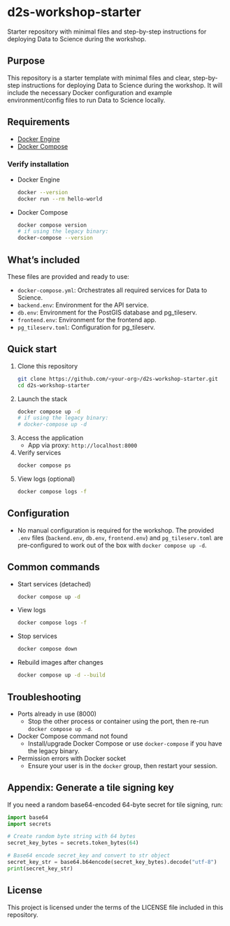 # d2s-workshop-starter

Starter repository with minimal files and step-by-step instructions for deploying Data to Science during the workshop.

## Purpose

This repository is a starter template with minimal files and clear, step-by-step
instructions for deploying Data to Science during the workshop. It will include
the necessary Docker configuration and example environment/config files to run
Data to Science locally.

## Requirements

- [Docker Engine](https://docs.docker.com/engine/install/)
- [Docker Compose](https://docs.docker.com/compose/install/)

### Verify installation

- Docker Engine
  ```bash
  docker --version
  docker run --rm hello-world
  ```
- Docker Compose
  ```bash
  docker compose version
  # if using the legacy binary:
  docker-compose --version
  ```

## What’s included

These files are provided and ready to use:

- `docker-compose.yml`: Orchestrates all required services for Data to Science.
- `backend.env`: Environment for the API service.
- `db.env`: Environment for the PostGIS database and pg_tileserv.
- `frontend.env`: Environment for the frontend app.
- `pg_tileserv.toml`: Configuration for pg_tileserv.

## Quick start

1. Clone this repository
   ```bash
   git clone https://github.com/<your-org>/d2s-workshop-starter.git
   cd d2s-workshop-starter
   ```
2. Launch the stack
   ```bash
   docker compose up -d
   # if using the legacy binary:
   # docker-compose up -d
   ```
3. Access the application
   - App via proxy: `http://localhost:8000`
4. Verify services
   ```bash
   docker compose ps
   ```
5. View logs (optional)
   ```bash
   docker compose logs -f
   ```

## Configuration

- No manual configuration is required for the workshop. The provided
  `.env` files (`backend.env`, `db.env`, `frontend.env`) and `pg_tileserv.toml`
  are pre-configured to work out of the box with `docker compose up -d`.

## Common commands

- Start services (detached)
  ```bash
  docker compose up -d
  ```
- View logs
  ```bash
  docker compose logs -f
  ```
- Stop services
  ```bash
  docker compose down
  ```
- Rebuild images after changes
  ```bash
  docker compose up -d --build
  ```

## Troubleshooting

- Ports already in use (8000)
  - Stop the other process or container using the port, then re-run
    `docker compose up -d`.
- Docker Compose command not found
  - Install/upgrade Docker Compose or use `docker-compose` if you have the
    legacy binary.
- Permission errors with Docker socket
  - Ensure your user is in the `docker` group, then restart your session.

## Appendix: Generate a tile signing key

If you need a random base64-encoded 64-byte secret for tile signing, run:

```python
import base64
import secrets

# Create random byte string with 64 bytes
secret_key_bytes = secrets.token_bytes(64)

# Base64 encode secret_key and convert to str object
secret_key_str = base64.b64encode(secret_key_bytes).decode("utf-8")
print(secret_key_str)
```

## License

This project is licensed under the terms of the LICENSE file included in this
repository.
